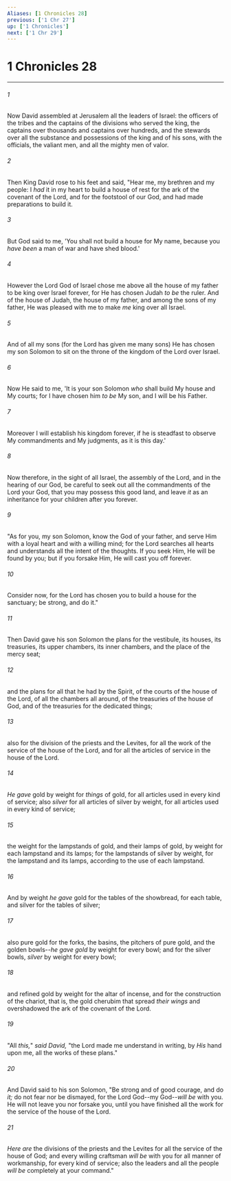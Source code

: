 ```yaml
---
Aliases: [1 Chronicles 28]
previous: ['1 Chr 27']
up: ['1 Chronicles']
next: ['1 Chr 29']
---
```

# 1 Chronicles 28

***


###### 1 
Now David assembled at Jerusalem all the leaders of Israel: the officers of the tribes and the captains of the divisions who served the king, the captains over thousands and captains over hundreds, and the stewards over all the substance and possessions of the king and of his sons, with the officials, the valiant men, and all the mighty men of valor. 

###### 2 
Then King David rose to his feet and said, "Hear me, my brethren and my people: I _had_ it in my heart to build a house of rest for the ark of the covenant of the Lord, and for the footstool of our God, and had made preparations to build it. 

###### 3 
But God said to me, 'You shall not build a house for My name, because you _have been_ a man of war and have shed blood.' 

###### 4 
However the Lord God of Israel chose me above all the house of my father to be king over Israel forever, for He has chosen Judah _to be_ the ruler. And of the house of Judah, the house of my father, and among the sons of my father, He was pleased with me to make _me_ king over all Israel. 

###### 5 
And of all my sons (for the Lord has given me many sons) He has chosen my son Solomon to sit on the throne of the kingdom of the Lord over Israel. 

###### 6 
Now He said to me, 'It is your son Solomon _who_ shall build My house and My courts; for I have chosen him _to be_ My son, and I will be his Father. 

###### 7 
Moreover I will establish his kingdom forever, if he is steadfast to observe My commandments and My judgments, as it is this day.' 

###### 8 
Now therefore, in the sight of all Israel, the assembly of the Lord, and in the hearing of our God, be careful to seek out all the commandments of the Lord your God, that you may possess this good land, and leave _it_ as an inheritance for your children after you forever. 

###### 9 
"As for you, my son Solomon, know the God of your father, and serve Him with a loyal heart and with a willing mind; for the Lord searches all hearts and understands all the intent of the thoughts. If you seek Him, He will be found by you; but if you forsake Him, He will cast you off forever. 

###### 10 
Consider now, for the Lord has chosen you to build a house for the sanctuary; be strong, and do it." 

###### 11 
Then David gave his son Solomon the plans for the vestibule, its houses, its treasuries, its upper chambers, its inner chambers, and the place of the mercy seat; 

###### 12 
and the plans for all that he had by the Spirit, of the courts of the house of the Lord, of all the chambers all around, of the treasuries of the house of God, and of the treasuries for the dedicated things; 

###### 13 
also for the division of the priests and the Levites, for all the work of the service of the house of the Lord, and for all the articles of service in the house of the Lord. 

###### 14 
_He gave_ gold by weight for _things_ of gold, for all articles used in every kind of service; also _silver_ for all articles of silver by weight, for all articles used in every kind of service; 

###### 15 
the weight for the lampstands of gold, and their lamps of gold, by weight for each lampstand and its lamps; for the lampstands of silver by weight, for the lampstand and its lamps, according to the use of each lampstand. 

###### 16 
And by weight _he gave_ gold for the tables of the showbread, for each table, and silver for the tables of silver; 

###### 17 
also pure gold for the forks, the basins, the pitchers of pure gold, and the golden bowls--_he gave gold_ by weight for every bowl; and for the silver bowls, _silver_ by weight for every bowl; 

###### 18 
and refined gold by weight for the altar of incense, and for the construction of the chariot, that is, the gold cherubim that spread _their wings_ and overshadowed the ark of the covenant of the Lord. 

###### 19 
"All _this,_" _said David,_ "the Lord made me understand in writing, by _His_ hand upon me, all the works of these plans." 

###### 20 
And David said to his son Solomon, "Be strong and of good courage, and do _it;_ do not fear nor be dismayed, for the Lord God--my God--_will be_ with you. He will not leave you nor forsake you, until you have finished all the work for the service of the house of the Lord. 

###### 21 
_Here are_ the divisions of the priests and the Levites for all the service of the house of God; and every willing craftsman _will be_ with you for all manner of workmanship, for every kind of service; also the leaders and all the people _will be_ completely at your command."
